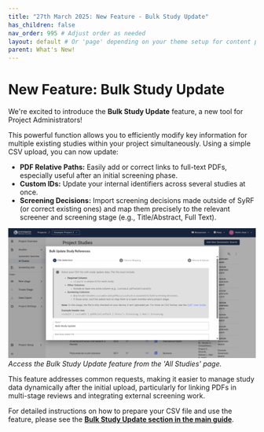 ```yaml
---
title: "27th March 2025: New Feature - Bulk Study Update"
has_children: false
nav_order: 995 # Adjust order as needed
layout: default # Or 'page' depending on your theme setup for content pages
parent: What's New!
---
```


# New Feature: Bulk Study Update

We're excited to introduce the **Bulk Study Update** feature, a new tool for Project Administrators!

This powerful function allows you to efficiently modify key information for multiple existing studies within your project simultaneously. Using a simple CSV upload, you can now update:

* **PDF Relative Paths:** Easily add or correct links to full-text PDFs, especially useful after an initial screening phase.
* **Custom IDs:** Update your internal identifiers across several studies at once.
* **Screening Decisions:** Import screening decisions made outside of SyRF (or correct existing ones) and map them precisely to the relevant screener and screening stage (e.g., Title/Abstract, Full Text).

![Accessing Bulk Study Update via the '...' menu in All Studies](/figs/Fig_Bulk-Study-Update.png)
*Access the Bulk Study Update feature from the 'All Studies' page.*

This feature addresses common requests, making it easier to manage study data dynamically after the initial upload, particularly for linking PDFs in multi-stage reviews and integrating external screening work.

For detailed instructions on how to prepare your CSV file and use the feature, please see the [**Bulk Study Update section in the main guide**](../systematic-search.html#51-using-the-bulk-study-update-feature).
